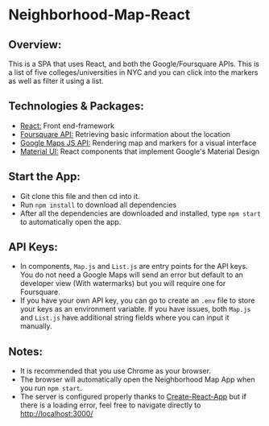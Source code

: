# Neighborhood-Map-React

## Overview:
This is a SPA that uses React, and both the Google/Foursquare APIs. This is a list of five colleges/universities in NYC and you can click into the markers as well as filter it using a list.

## Technologies & Packages:
* [React:](https://reactjs.org) Front end-framework
* [Foursquare API:](https://developer.foursquare.com/) Retrieving basic information about the location
* [Google Maps JS API:](https://developers.google.com/maps/documentation/javascript/tutorial) Rendering map and markers for a visual interface
* [Material UI:](https://material-ui.com/) React components that implement Google's Material Design

## Start the App:
* Git clone this file and then cd into it.
* Run `npm install` to download all dependencies
* After all the dependencies are downloaded and installed, type `npm start` to automatically open the app.

## API Keys:
* In components, `Map.js` and `List.js` are entry points for the API keys. You do not need a Google Maps will send an error but default to an developer view (With watermarks) but you will require one for Foursquare.
* If you have your own API key, you can go to create an `.env` file to store your keys as an environment variable. If you have issues, both `Map.js` and `List.js` have additional string fields where you can input it manually.


## Notes:
* It is recommended that you use Chrome as your browser.
* The browser will automatically open the Neighborhood Map App when you run `npm start`.
* The server is configured properly thanks to [Create-React-App](https://github.com/facebook/create-react-app) but if there is a loading error, feel free to navigate directly to [http://localhost:3000/](http://localhost:3000/)
